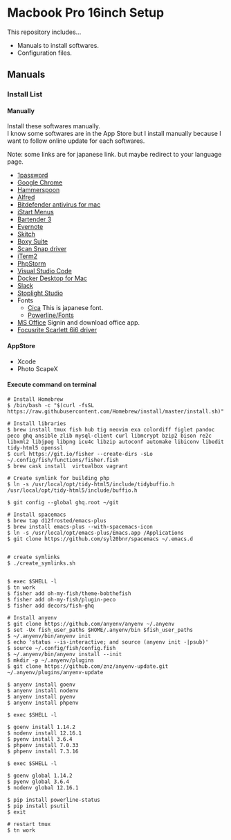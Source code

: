 # Macbook Pro 16inch Setup

This repository includes...

- Manuals to install softwares.
- Configuration files.

## Manuals

### Install List

#### Manually

Install these softwares manually.  
I know some softwares are in the App Store but I install manually because I want to follow online update for each softwares.  

Note: some links are for japanese link. but maybe redirect to your language page.

- [1password](https://1password.com)
- [Google Chrome](https://www.google.com/intl/ja_jp/chrome/)
- [Hammerspoon](https://www.hammerspoon.org)
- [Alfred](https://www.alfredapp.com)
- [Bitdefender antivirus for mac](https://www.bitdefender.com/solutions/antivirus-for-mac.html)
- [iStart Menus](https://bjango.com/mac/istatmenus/)
- [Bartender 3](https://www.macbartender.com)
- [Evernote](https://evernote.com/intl/jp)
- [Skitch](https://evernote.com/intl/jp/products/skitch)
- [Boxy Suite](https://www.boxysuite.com)
- [Scan Snap driver](http://scansnap.fujitsu.com/jp/dl/)
- [iTerm2](https://www.iterm2.com)
- [PhpStorm](https://www.jetbrains.com/ja-jp/phpstorm/)
- [Visual Studio Code](https://code.visualstudio.com)
- [Docker Desktop for Mac](https://www.docker.com/products/docker-desktop)
- [Slack](https://slack.com/intl/ja-jp/downloads/mac?geocode=ja-jp)
- [Stoplight Studio](https://stoplight.io/studio/)
- Fonts
  - [Cica](https://github.com/miiton/Cica) This is japanese font.
  - [Powerline/Fonts](https://github.com/powerline/fonts)
- [MS Office](https://www.office.com/?omkt=ja-jp) Signin and download office app.
- [Focusrite Scarlett 6i6 driver](https://customer.focusrite.com/en/support/downloads?brand=Focusrite&product_by_range=555&download_type=all)

#### AppStore

- Xcode
- Photo ScapeX


#### Execute command on terminal

```shell
# Install Homebrew
$ /bin/bash -c "$(curl -fsSL https://raw.githubusercontent.com/Homebrew/install/master/install.sh)"

# Install libraries
$ brew install tmux fish hub tig neovim exa colordiff figlet pandoc peco ghq ansible zlib mysql-client curl libmcrypt bzip2 bison re2c libxml2 libjpeg libpng icu4c libzip autoconf automake libiconv libedit tidy-html5 openssl
$ curl https://git.io/fisher --create-dirs -sLo ~/.config/fish/functions/fisher.fish
$ brew cask install  virtualbox vagrant 

# Create symlink for building php
$ ln -s /usr/local/opt/tidy-html5/include/tidybuffio.h /usr/local/opt/tidy-html5/include/buffio.h

$ git config --global ghq.root ~/git

# Install spacemacs
$ brew tap d12frosted/emacs-plus
$ brew install emacs-plus --with-spacemacs-icon
$ ln -s /usr/local/opt/emacs-plus/Emacs.app /Applications
$ git clone https://github.com/syl20bnr/spacemacs ~/.emacs.d


# create symlinks
$ ./create_symlinks.sh


$ exec $SHELL -l
$ tn work
$ fisher add oh-my-fish/theme-bobthefish
$ fisher add oh-my-fish/plugin-peco
$ fisher add decors/fish-ghq

# Install anyenv
$ git clone https://github.com/anyenv/anyenv ~/.anyenv
$ set -Ux fish_user_paths $HOME/.anyenv/bin $fish_user_paths
$ ~/.anyenv/bin/anyenv init
$ echo 'status --is-interactive; and source (anyenv init -|psub)'
$ source ~/.config/fish/config.fish
$ ~/.anyenv/bin/anyenv install --init
$ mkdir -p ~/.anyenv/plugins
$ git clone https://github.com/znz/anyenv-update.git ~/.anyenv/plugins/anyenv-update

$ anyenv install goenv
$ anyenv install nodenv
$ anyenv install pyenv
$ anyenv install phpenv

$ exec $SHELL -l

$ goenv install 1.14.2
$ nodenv install 12.16.1
$ pyenv install 3.6.4
$ phpenv install 7.0.33
$ phpenv install 7.3.16

$ exec $SHELL -l

$ goenv global 1.14.2
$ pyenv global 3.6.4
$ nodenv global 12.16.1

$ pip install powerline-status
$ pip install psutil
$ exit

# restart tmux
$ tn work

```

